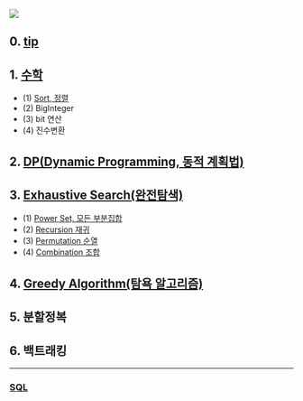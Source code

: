 ![](https://user-images.githubusercontent.com/30182987/58375588-4409f700-7f91-11e9-97e5-2b2f919f64cd.png)

## 0. [tip]()


## 1. [수학](https://github.com/kHeNoTbB/Algorithm/tree/master/Math)
* (1) [Sort, 정렬](https://github.com/kHeNoTbB/Algorithm/tree/master/Sort)
* (2) BigInteger
* (3) bit 연산
* (4) 진수변환

## 2. [DP(Dynamic Programming, 동적 계획법)](https://github.com/kHeNoTbB/Algorithm/tree/master/DP) 

## 3. [Exhaustive Search(완전탐색)](https://github.com/kHeNoTbB/Algorithm/tree/master/Exhaustive%20Search)
* (1) [Power Set, 모든 부분집합](https://github.com/kHeNoTbB/Algorithm/blob/master/Exhaustive%20Search/(1)%20PowerSet.md)
* (2) [Recursion 재귀](https://github.com/kHeNoTbB/Algorithm/blob/master/Exhaustive%20Search/(2)%20Recursion%20%EC%9E%AC%EA%B7%80.md)
* (3) [Permutation 순열](https://github.com/kHeNoTbB/Algorithm/tree/master/Exhaustive%20Search/(3)%20Permutation%20%EC%88%9C%EC%97%B4)
* (4) [Combination 조합](https://github.com/kHeNoTbB/Algorithm/blob/master/Exhaustive%20Search/(4)%20Combination%20%EC%A1%B0%ED%95%A9.md)

## 4. [Greedy Algorithm(탐욕 알고리즘)](https://github.com/kHeNoTbB/Algorithm/tree/master/Greedy)

## 5. 분할정복

## 6. 백트래킹
---

### [SQL](https://github.com/kHeNoTbB/Algorithm/tree/master/SQL)
